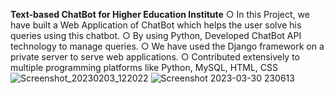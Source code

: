 **Text-based ChatBot for Higher Education Institute**
○ In this Project, we have built a Web Application of ChatBot which helps the user solve his queries
  using this chatbot.
○ By using Python, Developed ChatBot API technology to manage queries.
○ We have used the Django framework on a private server to serve web applications.
○ Contributed extensively to multiple programming platforms like Python, MySQL, HTML, CSS
![Screenshot_20230203_122022](https://github.com/NikhilBonde2001/Chatbot_HEI/assets/121314158/464d45ed-b944-4d09-8f16-fc35e6237d27)
![Screenshot 2023-03-30 230613](https://github.com/NikhilBonde2001/Chatbot_HEI/assets/121314158/2e9022d8-e2b6-457f-9c68-09aadf18b2ab)
